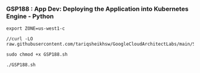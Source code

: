 ### GSP188 : App Dev: Deploying the Application into Kubernetes Engine - Python 

```
export ZONE=us-west1-c
```

```
//curl -LO raw.githubusercontent.com/tariqsheikhsw/GoogleCloudArchitectLabs/main/Solutions/GSP188.sh

sudo chmod +x GSP188.sh

./GSP188.sh
```


